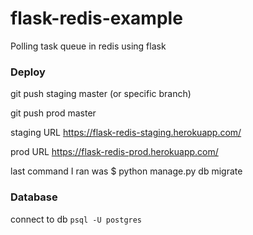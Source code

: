 # flask-redis-example

Polling task queue in redis using flask

### Deploy

git push staging master (or specific branch)

git push prod master

staging URL https://flask-redis-staging.herokuapp.com/

prod URL https://flask-redis-prod.herokuapp.com/

last command I ran was \$ python manage.py db migrate

### Database

connect to db `psql -U postgres`
